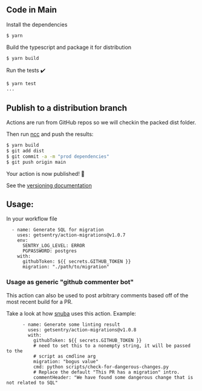 ## Code in Main

Install the dependencies
```bash
$ yarn
```

Build the typescript and package it for distribution
```bash
$ yarn build
```

Run the tests :heavy_check_mark:  
```bash
$ yarn test
...
```

## Publish to a distribution branch

Actions are run from GitHub repos so we will checkin the packed dist folder. 

Then run [ncc](https://github.com/zeit/ncc) and push the results:
```bash
$ yarn build
$ git add dist
$ git commit -a -m "prod dependencies"
$ git push origin main
```

Your action is now published! :rocket:

See the [versioning documentation](https://github.com/actions/toolkit/blob/master/docs/action-versioning.md)

## Usage:

In your workflow file

```
  - name: Generate SQL for migration
    uses: getsentry/action-migrations@v1.0.7
    env:
      SENTRY_LOG_LEVEL: ERROR
      PGPASSWORD: postgres
    with:
      githubToken: ${{ secrets.GITHUB_TOKEN }}
      migration: "./path/to/migration"
```

### Usage as generic "github commenter bot"

This action can also be used to post arbitrary comments based off of the most
recent build for a PR.

Take a look at how [snuba](https://github.com/getsentry/snuba/blob/master/.github/workflows/ddl-changes.yml) uses this action. Example:

```
      - name: Generate some linting result
        uses: getsentry/action-migrations@v1.0.8
        with:
          githubToken: ${{ secrets.GITHUB_TOKEN }}
          # need to set this to a nonempty string, it will be passed to the
          # script as cmdline arg
          migration: "bogus value"
          cmd: python scripts/check-for-dangerous-changes.py
          # Replace the default "This PR has a migration" intro.
          commentHeader: "We have found some dangerous change that is not related to SQL"
```

